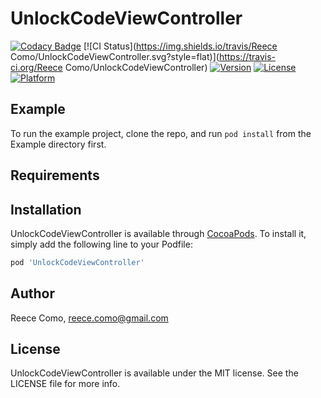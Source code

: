 # UnlockCodeViewController

[![Codacy Badge](https://api.codacy.com/project/badge/Grade/4f2d0af666c4407091fcff2363aff515)](https://app.codacy.com/app/reececomo/UnlockCodeViewController?utm_source=github.com&utm_medium=referral&utm_content=reececomo/UnlockCodeViewController&utm_campaign=Badge_Grade_Dashboard)
[![CI Status](https://img.shields.io/travis/Reece Como/UnlockCodeViewController.svg?style=flat)](https://travis-ci.org/Reece Como/UnlockCodeViewController)
[![Version](https://img.shields.io/cocoapods/v/UnlockCodeViewController.svg?style=flat)](https://cocoapods.org/pods/UnlockCodeViewController)
[![License](https://img.shields.io/cocoapods/l/UnlockCodeViewController.svg?style=flat)](https://cocoapods.org/pods/UnlockCodeViewController)
[![Platform](https://img.shields.io/cocoapods/p/UnlockCodeViewController.svg?style=flat)](https://cocoapods.org/pods/UnlockCodeViewController)

## Example

To run the example project, clone the repo, and run `pod install` from the Example directory first.

## Requirements

## Installation

UnlockCodeViewController is available through [CocoaPods](https://cocoapods.org). To install
it, simply add the following line to your Podfile:

```ruby
pod 'UnlockCodeViewController'
```

## Author

Reece Como, reece.como@gmail.com

## License

UnlockCodeViewController is available under the MIT license. See the LICENSE file for more info.
